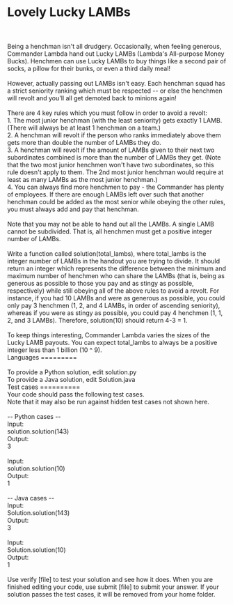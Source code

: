 Lovely Lucky LAMBs
==================
<br>
<br>Being a henchman isn't all drudgery. Occasionally, when feeling generous, Commander Lambda hand out Lucky LAMBs (Lambda's All-purpose Money Bucks). Henchmen can use Lucky LAMBs to buy things like a second pair of socks, a pillow for their bunks, or even a third daily meal!
<br>
<br>However, actually passing out LAMBs isn't easy. Each henchman squad has a strict seniority ranking which must be respected -- or else the henchmen will revolt and you'll all get demoted back to minions again! 
<br>
<br>There are 4 key rules which you must follow in order to avoid a revolt:
<br>    1. The most junior henchman (with the least seniority) gets exactly 1 LAMB.  (There will always be at least 1 henchman on a team.)
<br>    2. A henchman will revolt if the person who ranks immediately above them gets more than double the number of LAMBs they do.
<br>    3. A henchman will revolt if the amount of LAMBs given to their next two subordinates combined is more than the number of LAMBs they get.  (Note that the two most junior henchmen won't have two subordinates, so this rule doesn't apply to them.  The 2nd most junior henchman would require at least as many LAMBs as the most junior henchman.)
<br>    4. You can always find more henchmen to pay - the Commander has plenty of employees.  If there are enough LAMBs left over such that another henchman could be added as the most senior while obeying the other rules, you must always add and pay that henchman.
<br>
<br>Note that you may not be able to hand out all the LAMBs. A single LAMB cannot be subdivided. That is, all henchmen must get a positive integer number of LAMBs.
<br>
<br>Write a function called solution(total_lambs), where total_lambs is the integer number of LAMBs in the handout you are trying to divide. It should return an integer which represents the difference between the minimum and maximum number of henchmen who can share the LAMBs (that is, being as generous as possible to those you pay and as stingy as possible, respectively) while still obeying all of the above rules to avoid a revolt.  For instance, if you had 10 LAMBs and were as generous as possible, you could only pay 3 henchmen (1, 2, and 4 LAMBs, in order of ascending seniority), whereas if you were as stingy as possible, you could pay 4 henchmen (1, 1, 2, and 3 LAMBs). Therefore, solution(10) should return 4-3 = 1.
<br>
<br>To keep things interesting, Commander Lambda varies the sizes of the Lucky LAMB payouts. You can expect total_lambs to always be a positive integer less than 1 billion (10 ^ 9).
<br>
Languages
=========
<br>
<br>To provide a Python solution, edit solution.py
<br>To provide a Java solution, edit Solution.java
<br>
Test cases
==========
<br>Your code should pass the following test cases.
<br>Note that it may also be run against hidden test cases not shown here.
<br>
<br>-- Python cases --
<br>Input:
<br>solution.solution(143)
<br>Output:
<br>    3
<br>
<br>Input:
<br>solution.solution(10)
<br>Output:
<br>    1
<br>
<br>-- Java cases --
<br>Input:
<br>Solution.solution(143)
<br>Output:
<br>    3
<br>
<br>Input:
<br>Solution.solution(10)
<br>Output:
<br>    1
<br>
<br>Use verify [file] to test your solution and see how it does. When you are finished editing your code, use submit [file] to submit your answer. If your solution passes the test cases, it will be removed from your home folder.
<br>